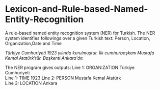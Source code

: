 # Lexicon-and-Rule-based-Named-Entity-Recognition
A rule-based named entity recognition system (NER) for Turkish. The NER system identifies followings over a given Turkish text:  Person, Location, Organization,Date and Time

*Türkiye Cumhuriyeti 1923 yılında kurulmuştur. 
İlk cumhurbaşkanı Mustafa Kemal Atatürk'tür. 
Başkenti Ankara'dır.*

The NER program gives outputs:
Line 1: ORGANIZATION Türkiye Cumhuriyeti  
Line 1: TIME 1923 
Line 2: PERSON Mustafa Kemal Atatürk  
Line 3: LOCATION Ankara 


